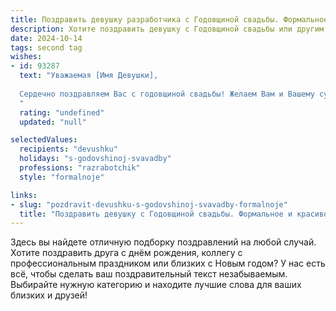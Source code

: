 ```yaml
---
title: Поздравить девушку разработчика с Годовщиной свадьбы. Формальное и красивое
description: Хотите поздравить девушку с Годовщиной свадьбы или другим праздником? Наш ИИ создаст незабываемое поздравление, а вы обязательно выделитесь среди других.  
date: 2024-10-14
tags: second tag
wishes:
- id: 93287
  text: "Уважаемая [Имя Девушки],
  
  Сердечно поздравляем Вас с годовщиной свадьбы! Желаем Вам и Вашему супругу долгих лет счастливой семейной жизни, наполненной взаимной любовью, поддержкой и пониманием. Пусть ваш общий путь будет ярким и увлекательным, как захватывающий проект, над которым вы работаете вместе.  Пусть ваш профессионализм и талант,  присущие вам обоим, помогают строить не только успешную карьеру, но и крепкую, гармоничную семью.  Счастья, благополучия и всего самого наилучшего!
  "
  rating: "undefined"
  updated: "null"

selectedValues:
  recipients: "devushku"
  holidays: "s-godovshinoj-svavadby"
  professions: "razrabotchik"
  style: "formalnoje"

links:
- slug: "pozdravit-devushku-s-godovshinoj-svavadby-formalnoje"
  title: "Поздравить девушку с Годовщиной свадьбы. Формальное и красивое"
---
```


Здесь вы найдете отличную подборку поздравлений на любой случай. 
Хотите поздравить друга с днём рождения, коллегу с профессиональным праздником или близких с Новым годом? У нас есть всё, чтобы сделать ваш поздравительный текст незабываемым. Выбирайте нужную категорию и находите лучшие слова для ваших близких и друзей!
